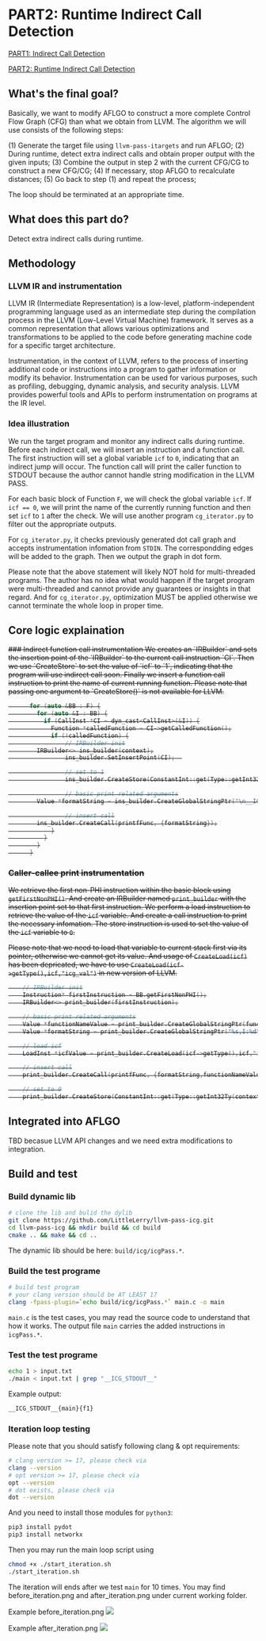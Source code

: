 # PART2: Runtime Indirect Call Detection
[PART1: Indirect Call Detection](https://github.com/LittleLerry/llvm-pass-itargets/)

[PART2: Runtime Indirect Call Detection](https://github.com/LittleLerry/llvm-pass-icg/)

## What's the final goal?

Basically, we want to modify AFLGO to construct a more complete Control Flow Graph (CFG) than what 
we obtain from LLVM. The algorithm we will use consists of the following steps:

(1) Generate the target file using `llvm-pass-itargets` and run AFLGO;
(2) During runtime, detect extra indirect calls and obtain proper output with the given inputs;
(3) Combine the output in step 2 with the current CFG/CG to construct a new CFG/CG;
(4) If necessary, stop AFLGO to recalculate distances;
(5) Go back to step (1) and repeat the process;

The loop should be terminated at an appropriate time.

## What does this part do?

Detect extra indirect calls during runtime. 

## Methodology
### LLVM IR and instrumentation

LLVM IR (Intermediate Representation) is a low-level, platform-independent programming language 
used as an intermediate step during the compilation process in the LLVM (Low-Level Virtual Machine) 
framework. It serves as a common representation that allows various optimizations and transformations 
to be applied to the code before generating machine code for a specific target architecture. 

Instrumentation, in the context of LLVM, refers to the process of inserting additional code or instructions 
into a program to gather information or modify its behavior. Instrumentation can be used for various 
purposes, such as profiling, debugging, dynamic analysis, and security analysis. LLVM provides 
powerful tools and APIs to perform instrumentation on programs at the IR level.

### Idea illustration
We run the target program and monitor any indirect calls during runtime. Before each indirect call, 
we will insert an instruction and a function call. The first instruction will set a global variable 
`icf` to `0`, indicating that an indirect jump will occur. The function call will print the caller 
function to STDOUT because the author cannot handle string modification in the LLVM PASS.

For each basic block of Function `F`, we will check the global variable `icf`. If `icf == 0`, we will 
print the name of the currently running function and then set `icf` to `1` after the check. We will use 
another program `cg_iterator.py` to filter out the appropriate outputs.

For `cg_iterator.py`, it checks previously generated dot call graph and accepts instrumentation infomation 
from `STDIN`. The correspondding edges will be added to the graph. Then we output the graph in dot form.

Please note that the above statement will likely NOT hold for multi-threaded programs. The 
author has no idea what would happen if the target program were multi-threaded and cannot 
provide any guarantees or insights in that regard. And for `cg_iterator.py`, optimization MUST be applied 
otherwise we cannot terminate the whole loop in proper time.

## Core logic explaination
<del>
### Indirect function call instrumentation
We creates an `IRBuilder` and sets the insertion point of the `IRBuilder` to the current call instruction `CI`.
Then we use `CreateStore` to set the value of `icf` to `1`, indicating that the program will use indirect call 
soon. Finally we insert a function call instruction to print the name of current running function. Please note 
that passing one argument to `CreateStore()` is not available for LLVM.

```c++
      for (auto &BB : F) {
        for (auto &I : BB) {
          if (CallInst *CI = dyn_cast<CallInst>(&I)) {
            Function *calledFunction = CI->getCalledFunction();
            if (!calledFunction) {
                // IRBuilder init
		IRBuilder<> ins_builder(context);
                ins_builder.SetInsertPoint(CI);  

                // set to 1
                ins_builder.CreateStore(ConstantInt::get(Type::getInt32Ty(context), 1), icf);

                // basic print related arguments
		Value *formatString = ins_builder.CreateGlobalStringPtr("\n__ICG_STDOUT__:"+functionName+"->");

                // insert call
		ins_builder.CreateCall(printfFunc, {formatString});
            }
          }
        }
      }
```
### Caller-callee print instrumentation
We retrieve the first non-PHI instruction within the basic block using `getFirstNonPHI()`. And create an IRBuilder 
named `print_builder` with the insertion point set to that first instruction. We perform a load instruction to 
retrieve the value of the `icf` variable. And create a call instruction to print the necessary infomation. The store 
instruction is used to set the value of the `icf` variable to `0`.

Please note that we need to load that variable to current stack first via its pointer, otherwise we cannot get its value. 
And usage of `CreateLoad(icf)` has been depricated, we have to use `CreateLoad(icf->getType(),icf,"icg_val")` in new 
version of LLVM.

```c++
	// IRBuilder init
	Instruction* firstInstruction = BB.getFirstNonPHI();
	IRBuilder<> print_builder(firstInstruction);

	// basic print related arguments
	Value *functionNameValue = print_builder.CreateGlobalStringPtr(functionName);
	Value *formatString = print_builder.CreateGlobalStringPtr("%s,I:%d\n");

	// load icf
	LoadInst *icfValue = print_builder.CreateLoad(icf->getType(),icf,"icg_val");

	// insert call
	print_builder.CreateCall(printfFunc, {formatString,functionNameValue,icfValue});

	// set to 0
	print_builder.CreateStore(ConstantInt::get(Type::getInt32Ty(context), 0), icf);
```
</del>

## Integrated into AFLGO

TBD becasue LLVM API changes and we need extra modifications to integration.

## Build and test

### Build dynamic lib

```bash
# clone the lib and bulid the dylib
git clone https://github.com/LittleLerry/llvm-pass-icg.git
cd llvm-pass-icg && mkdir build && cd build
cmake .. && make && cd ..
```
The dynamic lib should be here: `build/icg/icgPass.*`.

### Build the test programe
```bash
# build test program
# your clang version should be AT LEAST 17
clang -fpass-plugin=`echo build/icg/icgPass.*` main.c -o main
```
`main.c` is the test cases, you may read the source code to understand that how it works. 
The output file `main` carries the added instructions in `icgPass.*`.


### Test the test programe
```bash
echo 1 > input.txt
./main < input.txt | grep "__ICG_STDOUT__"
```
Example output:
```bash
__ICG_STDOUT__{main}{f1}
```

### Iteration loop testing
Please note that you should satisfy following clang & opt requirements:
```bash
# clang version >= 17, please check via
clang --version 
# opt version >= 17, please check via
opt --version
# dot exists, please check via
dot --version
```
And you need to install those modules for `python3`:
```bash
pip3 install pydot
pip3 install networkx
```
Then you may run the main loop script using
```bash
chmod +x ./start_iteration.sh
./start_iteration.sh
```
The iteration will ends after we test `main` for 10 times. You may find before_iteration.png 
and after_iteration.png under current working folder.


Example before_iteration.png
<img src="before_iteration.png"/>


Example after_iteration.png
<img src="after_iteration.png"/>
